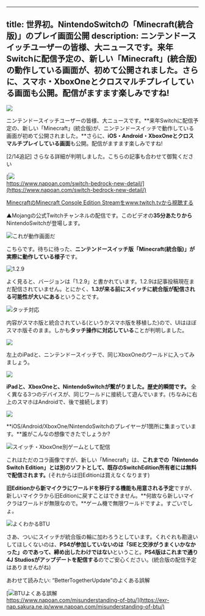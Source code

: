 
---
title: 世界初。NintendoSwitchの「Minecraft(統合版)」のプレイ画面公開
description: ニンテンドースイッチユーザーの皆様、大ニュースです。来年Switchに配信予定の、新しい「Minecraft」(統合版)の動作している画面が、初めて公開されました。さらに、スマホ・XboxOneとクロスマルチプレイしている画面も公開。配信がますます楽しみですね!
---

![](https://cdn-ak.f.st-hatena.com/images/fotolife/s/sasigume/20210208/20210208122019.png)

ニンテンドースイッチユーザーの皆様、大ニュースです。**来年Switchに配信予定の、新しい「Minecraft」(統合版)が、ニンテンドースイッチで動作している画面が初めて公開されました。**さらに、**iOS・Android・XboxOneとクロスマルチプレイしている画面**も公開。配信がますます楽しみですね!

\[2/14追記\] さらなる詳細が判明しました。こちらの記事も合わせて御覧ください

[![](https://cdn-ak.f.st-hatena.com/images/fotolife/s/sasigume/20210208/20210208102952.png)  
https://www.napoan.com/switch-bedrock-new-detail/](https://www.napoan.com/switch-bedrock-new-detail/)

[MinecraftのMinecraft Console Edition Streamをwww.twitch.tvから視聴する](https://www.twitch.tv/videos/209211625?tt_content=text_link&tt_medium=vod_embed)

▲Mojangの公式Twitchチャンネルの配信です。このビデオの**35分あたりから**NintendoSwitchが登場します。

![これが動作画面だ](https://cdn-ak.f.st-hatena.com/images/fotolife/s/sasigume/20210208/20210208114630.png)

こちらです。待ちに待った、**ニンテンドースイッチ版「Minecraft(統合版)」が実際に動作している様子**です。

![1.2.9](https://cdn-ak.f.st-hatena.com/images/fotolife/s/sasigume/20210208/20210208101438.png)

よく見ると、バージョンは「1.2.9」と書かれています。1.2.9は記事投稿現在まだ配信されていません。とにかく、**1.3が来る前にスイッチに統合版が配信される可能性が大いにある**ということです。

![タッチ対応](https://cdn-ak.f.st-hatena.com/images/fotolife/s/sasigume/20210208/20210208104026.png)

内容がスマホ版と統合されている(というかスマホ版を移植した)ので、UIはほぼスマホ版そのまま。しかも**タッチ操作に対応している**ことが判明しました。

![](https://cdn-ak.f.st-hatena.com/images/fotolife/s/sasigume/20210208/20210208114635.png)

左上のiPadと、ニンテンドースイッチで、同じXboxOneのワールドに入ってみましょう。

![](https://cdn-ak.f.st-hatena.com/images/fotolife/s/sasigume/20210208/20210208114639.png)

**iPadと、XboxOneと、NintendoSwitchが繋がりました。歴史的瞬間です。** 全く異なる3つのデバイスが、同じワールドに接続して遊んでいます。(ちなみに右上のスマホはAndroidで、後で接続します)

![](https://cdn-ak.f.st-hatena.com/images/fotolife/s/sasigume/20210208/20210208105518.png)

**iOS/Android/XboxOne/NintendoSwitchのプレイヤーが1箇所に集まっています。**誰がこんなの想像できたでしょうか?

![スイッチ・XboxOne別ゲームとして配信](https://cdn-ak.f.st-hatena.com/images/fotolife/s/sasigume/20210208/20210208105523.png)

これはただのコラ画像ですが、新しい「Minecraft」は、**これまでの「Nintendo Switch Edition」とは別のソフトとして、既存のSwitchEdition所有者には無料で配信されます。**(それからは旧Editionは買えなくなります)

**旧Editionから新マイクラにワールドを移行する機能も用意される予定**ですが、新しいマイクラから旧Editionに戻すことはできません。**何故なら新しいマイクラはワールドが無限なので。**ゲーム機で無限ワールドですよ。すごいでしょ。

![よくわかるBTU](https://cdn-ak.f.st-hatena.com/images/fotolife/s/sasigume/20210208/20210208091112.png)

さあ、ついにスイッチが統合版の輪に加わろうとしています。くれぐれも勘違いしてほしくないのは、**PS4が参加していないのは「SIEと交渉がうまくいかなかった」のであって、締め出したわけではない**ということ。**PS4版はこれまで通り4J Studiosがアップデートを配信する**のでご安心ください。(統合版の配信予定はありませんがね)

あわせて読みたい: “BetterTogetherUpdate”のよくある誤解

[![BTUよくある誤解](https://cdn-ak.f.st-hatena.com/images/fotolife/s/sasigume/20210208/20210208122155.png)  
https://www.napoan.com/misunderstanding-of-btu/](https://exr-nap.sakura.ne.jp/www.napoan.com/misunderstanding-of-btu/)
